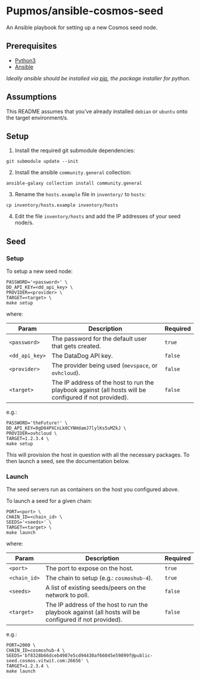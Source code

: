 # Pupmos/ansible-cosmos-seed

An Ansible playbook for setting up a new Cosmos seed node.

## Prerequisites

- [Python3](https://realpython.com/installing-python)
- [Ansible](https://docs.ansible.com/ansible/latest/installation_guide/intro_installation.html)

_Ideally ansible should be installed via [pip](https://pip.pypa.io/en/stable/), the package installer for python._

## Assumptions

This README assumes that you've already installed `debian` or `ubuntu` onto the target environment/s.

## Setup

1. Install the required git submodule dependencies:

```console
git submodule update --init
```

2. Install the ansible `community.general` collection:

```console
ansible-galaxy collection install community.general
```

3. Rename the `hosts.example` file in `inventory/` to `hosts`:

```console
cp inventory/hosts.example inventory/hosts
```

4. Edit the file `inventory/hosts` and add the IP addresses of your seed node/s.

## Seed

### Setup

To setup a new seed node:

```console
PASSWORD='<password>' \
DD_API_KEY=<dd_api_key> \
PROVIDER=<provider> \
TARGET=<target> \
make setup
```

where:

| Param          | Description                                                                                            | Required |
|----------------|--------------------------------------------------------------------------------------------------------|----------|
| `<password>`   | The password for the default user that gets created.                                                   | `true`   |
| `<dd_api_key>` | The DataDog API key.                                                                                   | `false`  |
| `<provider>`   | The provider being used (`mevspace`, or `ovhcloud`).                                                   | `false`  |
| `<target>`     | The IP address of the host to run the playbook against (all hosts will be configured if not provided). | `false`  |

e.g.:

```console
PASSWORD='theFuture!' \
DD_API_KEY=0gD04PXCnLk0CYNHdamJ7lylKs5uMZkJ \
PROVIDER=ovhcloud \
TARGET=1.2.3.4 \
make setup
```

This will provision the host in question with all the necessary packages. To then launch a seed, see the documentation below.

### Launch

The seed servers run as containers on the host you configured above.

To launch a seed for a given chain:

```console
PORT=<port> \ 
CHAIN_ID=<chain_id> \
SEEDS='<seeds>' \
TARGET=<target> \
make launch
```

where:

| Param        | Description                                                                                            | Required |
|--------------|--------------------------------------------------------------------------------------------------------|----------|
| `<port>`     | The port to expose on the host.                                                                        | `true`   |
| `<chain_id>` | The chain to setup (e.g.: `cosmoshub-4`).                                                              | `true`   |
| `<seeds>`    | A list of existing seeds/peers on the network to poll.                                                 | `false`  |
| `<target>`   | The IP address of the host to run the playbook against (all hosts will be configured if not provided). | `false`  |

e.g.:

```console
PORT=2000 \
CHAIN_ID=cosmoshub-4 \
SEEDS='bf8328b66dceb4987e5cd94430af66045e59899f@public-seed.cosmos.vitwit.com:26656' \
TARGET=1.2.3.4 \
make launch
```
